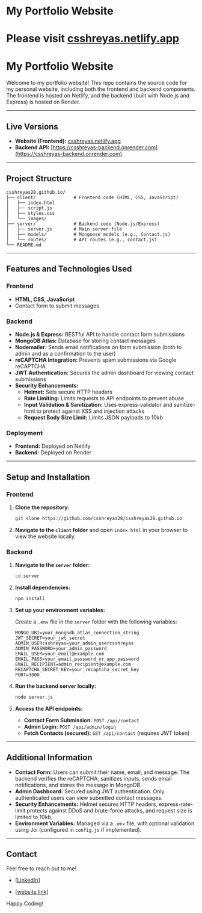 # My Portfolio Website

# Please visit [csshreyas.netlify.app](https://csshreyas.netlify.app/)

# My Portfolio Website

Welcome to my portfolio website! This repo contains the source code for my personal website, including both the frontend and backend components. The frontend is hosted on Netlify, and the backend (built with Node.js and Express) is hosted on Render.

---

## Live Versions

- **Website (Frontend):** [csshreyas.netlify.app](https://csshreyas.netlify.app/)
- **Backend API:** [https://csshreyas-backend.onrender.com](https://csshreyas-backend.onrender.com)

---

## Project Structure

```
csshreyas28.github.io/
├── client/              # Frontend code (HTML, CSS, JavaScript)
│   ├── index.html
│   ├── script.js
│   ├── styles.css
│   └── images/
├── server/              # Backend code (Node.js/Express)
│   ├── server.js        # Main server file
│   ├── models/          # Mongoose models (e.g., Contact.js)
│   └── routes/          # API routes (e.g., contact.js)
└── README.md
```

---

## Features and Technologies Used

### Frontend
- **HTML, CSS, JavaScript**
- Contact form to submit messages

### Backend
- **Node.js & Express:** RESTful API to handle contact form submissions
- **MongoDB Atlas:** Database for storing contact messages
- **Nodemailer:** Sends email notifications on form submission (both to admin and as a confirmation to the user)
- **reCAPTCHA Integration:** Prevents spam submissions via Google reCAPTCHA
- **JWT Authentication:** Secures the admin dashboard for viewing contact submissions
- **Security Enhancements:**
  - **Helmet:** Sets secure HTTP headers
  - **Rate Limiting:** Limits requests to API endpoints to prevent abuse
  - **Input Validation & Sanitization:** Uses express-validator and sanitize-html to protect against XSS and injection attacks
  - **Request Body Size Limit:** Limits JSON payloads to 10kb

### Deployment
- **Frontend:** Deployed on Netlify
- **Backend:** Deployed on Render

---

## Setup and Installation

### Frontend
1. **Clone the repository:**
   ```bash
   git clone https://github.com/csshreyas28/csshreyas28.github.io
   ```
2. **Navigate to the `client` folder** and open `index.html` in your browser to view the website locally.

### Backend
1. **Navigate to the `server` folder:**
   ```bash
   cd server
   ```
2. **Install dependencies:**
   ```bash
   npm install
   ```
3. **Set up your environment variables:**

   Create a `.env` file in the `server` folder with the following variables:
   ```
   MONGO_URI=your_mongodb_atlas_connection_string
   JWT_SECRET=your_jwt_secret
   ADMIN_USERcsshreyas=your_admin_usercsshreyas
   ADMIN_PASSWORD=your_admin_password
   EMAIL_USER=your_email@example.com
   EMAIL_PASS=your_email_password_or_app_password
   EMAIL_RECIPIENT=admin_recipient@example.com
   RECAPTCHA_SECRET_KEY=your_recaptcha_secret_key
   PORT=3000
   ```
4. **Run the backend server locally:**
   ```bash
   node server.js
   ```
5. **Access the API endpoints:**
   - **Contact Form Submission:** `POST /api/contact`
   - **Admin Login:** `POST /api/admin/login`
   - **Fetch Contacts (secured):** `GET /api/contact` (requires JWT token)

---

## Additional Information

- **Contact Form:** Users can submit their name, email, and message. The backend verifies the reCAPTCHA, sanitizes inputs, sends email notifications, and stores the message in MongoDB.
- **Admin Dashboard:** Secured using JWT authentication. Only authenticated users can view submitted contact messages.
- **Security Enhancements:** Helmet secures HTTP headers, express-rate-limit protects against DDoS and brute-force attacks, and request size is limited to 10kb.
- **Environment Variables:** Managed via a `.env` file, with optional validation using Joi (configured in `config.js` if implemented).

---

## Contact

Feel free to reach out to me!

- [[LinkedIn](https://www.linkedin.com/in/csshreyas/)]

- [[website link](https://csshreyas.netlify.app/)]

Happy Coding!